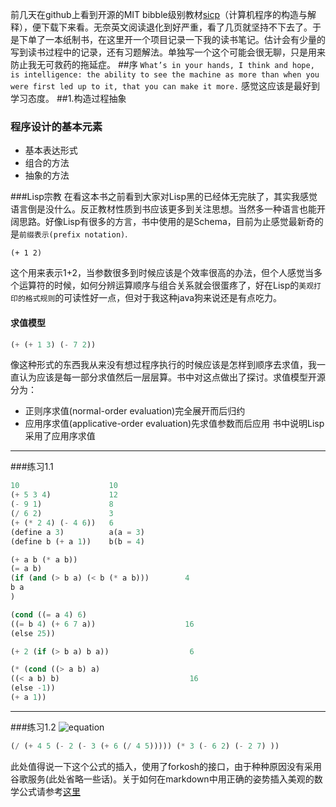   前几天在github上看到开源的MIT bibble级别教材[sicp](https://github.com/sarabander/sicp-pdf)（计算机程序的构造与解释），便下载下来看。无奈英文阅读退化到好严重，看了几页就坚持不下去了。于是下单了一本纸制书，在这里开一个项目记录一下我的读书笔记。估计会有少量的写到读书过程中的记录，还有习题解法。单独写一个这个可能会很无聊，只是用来防止我无可救药的拖延症。
##序
  ` What’s in your hands, I think and hope, is intelligence: the ability to see the machine as more than when
you were first led up to it, that you can make it more. `
  感觉这应该是最好到学习态度。
##1.构造过程抽象
### 程序设计的基本元素
* 基本表达形式
* 组合的方法
* 抽象的方法  

###Lisp宗教
  在看这本书之前看到大家对Lisp黑的已经体无完肤了，其实我感觉语言倒是没什么。反正教材性质到书应该更多到关注思想。当然多一种语言也能开阔思路。好像Lisp有很多的方言，书中使用的是Schema，目前为止感觉最新奇的是`前缀表示(prefix notation)`.
```Lisp
(+ 1 2)
```
这个用来表示1+2，当参数很多到时候应该是个效率很高的办法，但个人感觉当多个运算符的时候，如何分辨运算顺序与组合关系就会很蛋疼了，好在Lisp的`美观打印的格式规则`的可读性好一点，但对于我这种java狗来说还是有点吃力。
#### 求值模型
```lisp
(+ (+ 1 3) (- 7 2))
```
像这种形式的东西我从来没有想过程序执行的时候应该是怎样到顺序去求值，我一直认为应该是每一部分求值然后一层层算。书中对这点做出了探讨。求值模型开源分为：  
* 正则序求值(normal-order evaluation)完全展开而后归约
* 应用序求值(applicative-order evaluation)先求值参数而后应用
书中说明Lisp采用了应用序求值

-----------------------------------------------------------------
###练习1.1
```lisp
10                    10
(+ 5 3 4)             12
(- 9 1)               8
(/ 6 2)               3
(+ (* 2 4) (- 4 6))   6
(define a 3)          a(a = 3)
(define b (+ a 1))    b(b = 4)

(+ a b (* a b))
(= a b)
(if (and (> b a) (< b (* a b)))        4
b a
)

(cond ((= a 4) 6)
((= b 4) (+ 6 7 a))                    16
(else 25))

(+ 2 (if (> b a) b a))                  6

(* (cond ((> a b) a)
((< a b) b)                             16
(else -1))
(+ a 1))
```
-----------------------------------------------------------------
###练习1.2
![equation]("http://latex.codecogs.com/gif.latex?\\frac{5+4+(2-3-(6+\\frac{4}{5}))}{3(6-2)(2-7)}")


```lisp
(/ (+ 4 5 (- 2 (- 3 (+ 6 (/ 4 5))))) (* 3 (- 6 2) (- 2 7) ))
``` 

此处值得说一下这个公式的插入，使用了forkosh的接口，由于种种原因没有采用谷歌服务(此处省略一些话)。关于如何在markdown中用正确的姿势插入美观的数学公式请参考[这里](http://blog.csdn.net/xiahouzuoxin/article/details/26478179)
